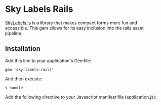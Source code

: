 # Sky Labels Rails

[SkyLabels.js](https://github.com/thoughtbot/sky-labels) is a library that makes
compact forms more fun and accessible. This gem allows for its easy inclusion
into the rails asset pipeline.

## Installation

Add this line to your application's Gemfile:

    gem 'sky-labels-rails'

And then execute:

    $ bundle

Add the following directive to your Javascript manifest file (application.js):
